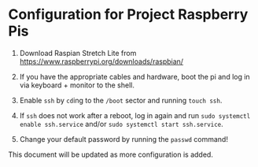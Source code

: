Configuration for Project Raspberry Pis
=======================================

1. Download Raspian Stretch Lite from
https://www.raspberrypi.org/downloads/raspbian/

2. If you have the appropriate cables and hardware, boot the pi and log in via
keyboard + monitor to the shell.

3. Enable `ssh` by `cd`ing to the `/boot` sector and running `touch ssh`.

4. If `ssh` does not work after a reboot, log in again and run
`sudo systemctl enable ssh.service` and/or `sudo systemctl start ssh.service`.

5. Change your default password by running the `passwd` command!

This document will be updated as more configuration is added.
